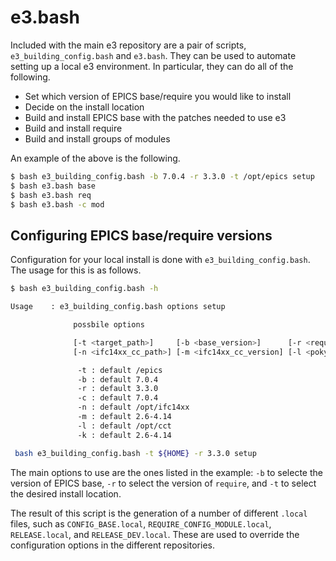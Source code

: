 # e3.bash

Included with the main e3 repository are a pair of scripts, `e3_building_config.bash` and `e3.bash`. They can be used
to automate setting up a local  e3 environment. In particular, they can do all of the following.

* Set which version of EPICS base/require you would like to install
* Decide on the install location
* Build and install EPICS base with the patches needed to use e3
* Build and install require
* Build and install groups of modules

An example of the above is the following.

```bash
$ bash e3_building_config.bash -b 7.0.4 -r 3.3.0 -t /opt/epics setup
$ bash e3.bash base
$ bash e3.bash req
$ bash e3.bash -c mod
```

## Configuring EPICS base/require versions

Configuration for your local install is done with `e3_building_config.bash`. The usage for this is as follows.

```bash
$ bash e3_building_config.bash -h

Usage    : e3_building_config.bash options setup 

              possbile options

              [-t <target_path>]     [-b <base_version>]      [-r <require_version>] [-c <base_tag>] 
              [-n <ifc14xx_cc_path>] [-m <ifc14xx_cc_version] [-l <poky_cc_path]     [-k <poky_cc_version>] 

               -t : default /epics
               -b : default 7.0.4
               -r : default 3.3.0
               -c : default 7.0.4
               -n : default /opt/ifc14xx
               -m : default 2.6-4.14
               -l : default /opt/cct
               -k : default 2.6-4.14

 bash e3_building_config.bash -t ${HOME} -r 3.3.0 setup
```

The main options to use are the ones listed in the example: `-b` to selecte the version of EPICS base, `-r` to
select the version of `require`, and `-t` to select the desired install location.

The result of this script is the generation of a number of different `.local` files, such as `CONFIG_BASE.local`,
`REQUIRE_CONFIG_MODULE.local`, `RELEASE.local`, and `RELEASE_DEV.local`. These are used to override the configuration
options in the different repositories.